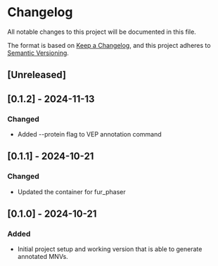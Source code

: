 # Changelog
All notable changes to this project will be documented in this file.

The format is based on [Keep a Changelog](https://keepachangelog.com/en/1.0.0/),
and this project adheres to [Semantic Versioning](https://semver.org/spec/v2.0.0.html).

## [Unreleased]

## [0.1.2] - 2024-11-13
### Changed
- Added --protein flag to VEP annotation command

## [0.1.1] - 2024-10-21
### Changed
- Updated the container for fur_phaser

## [0.1.0] - 2024-10-21
### Added
- Initial project setup and working version that is able to generate annotated MNVs.